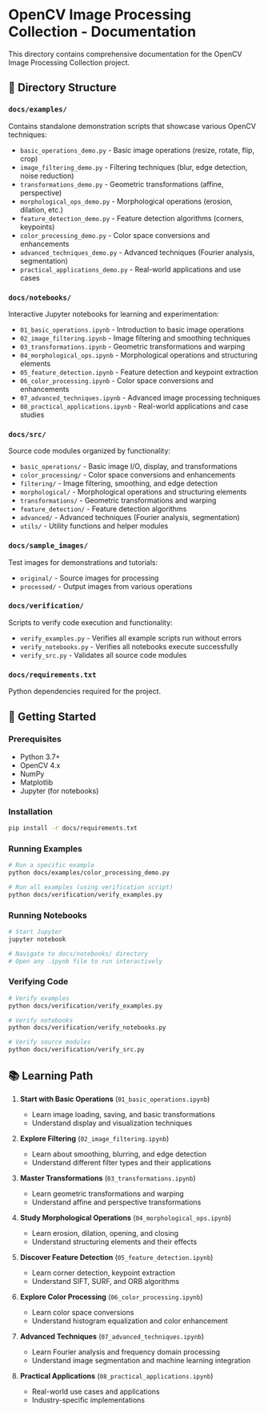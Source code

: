 # OpenCV Image Processing Collection - Documentation

This directory contains comprehensive documentation for the OpenCV Image Processing Collection project.

## 📁 Directory Structure

### `docs/examples/`
Contains standalone demonstration scripts that showcase various OpenCV techniques:
- `basic_operations_demo.py` - Basic image operations (resize, rotate, flip, crop)
- `image_filtering_demo.py` - Filtering techniques (blur, edge detection, noise reduction)
- `transformations_demo.py` - Geometric transformations (affine, perspective)
- `morphological_ops_demo.py` - Morphological operations (erosion, dilation, etc.)
- `feature_detection_demo.py` - Feature detection algorithms (corners, keypoints)
- `color_processing_demo.py` - Color space conversions and enhancements
- `advanced_techniques_demo.py` - Advanced techniques (Fourier analysis, segmentation)
- `practical_applications_demo.py` - Real-world applications and use cases

### `docs/notebooks/`
Interactive Jupyter notebooks for learning and experimentation:
- `01_basic_operations.ipynb` - Introduction to basic image operations
- `02_image_filtering.ipynb` - Image filtering and smoothing techniques
- `03_transformations.ipynb` - Geometric transformations and warping
- `04_morphological_ops.ipynb` - Morphological operations and structuring elements
- `05_feature_detection.ipynb` - Feature detection and keypoint extraction
- `06_color_processing.ipynb` - Color space conversions and enhancements
- `07_advanced_techniques.ipynb` - Advanced image processing techniques
- `08_practical_applications.ipynb` - Real-world applications and case studies

### `docs/src/`
Source code modules organized by functionality:
- `basic_operations/` - Basic image I/O, display, and transformations
- `color_processing/` - Color space conversions and enhancements
- `filtering/` - Image filtering, smoothing, and edge detection
- `morphological/` - Morphological operations and structuring elements
- `transformations/` - Geometric transformations and warping
- `feature_detection/` - Feature detection algorithms
- `advanced/` - Advanced techniques (Fourier analysis, segmentation)
- `utils/` - Utility functions and helper modules

### `docs/sample_images/`
Test images for demonstrations and tutorials:
- `original/` - Source images for processing
- `processed/` - Output images from various operations

### `docs/verification/`
Scripts to verify code execution and functionality:
- `verify_examples.py` - Verifies all example scripts run without errors
- `verify_notebooks.py` - Verifies all notebooks execute successfully
- `verify_src.py` - Validates all source code modules

### `docs/requirements.txt`
Python dependencies required for the project.

## 🚀 Getting Started

### Prerequisites
- Python 3.7+
- OpenCV 4.x
- NumPy
- Matplotlib
- Jupyter (for notebooks)

### Installation
```bash
pip install -r docs/requirements.txt
```

### Running Examples
```bash
# Run a specific example
python docs/examples/color_processing_demo.py

# Run all examples (using verification script)
python docs/verification/verify_examples.py
```

### Running Notebooks
```bash
# Start Jupyter
jupyter notebook

# Navigate to docs/notebooks/ directory
# Open any .ipynb file to run interactively
```

### Verifying Code
```bash
# Verify examples
python docs/verification/verify_examples.py

# Verify notebooks
python docs/verification/verify_notebooks.py

# Verify source modules
python docs/verification/verify_src.py
```

## 📚 Learning Path

1. **Start with Basic Operations** (`01_basic_operations.ipynb`)
   - Learn image loading, saving, and basic transformations
   - Understand display and visualization techniques

2. **Explore Filtering** (`02_image_filtering.ipynb`)
   - Learn about smoothing, blurring, and edge detection
   - Understand different filter types and their applications

3. **Master Transformations** (`03_transformations.ipynb`)
   - Learn geometric transformations and warping
   - Understand affine and perspective transformations

4. **Study Morphological Operations** (`04_morphological_ops.ipynb`)
   - Learn erosion, dilation, opening, and closing
   - Understand structuring elements and their effects

5. **Discover Feature Detection** (`05_feature_detection.ipynb`)
   - Learn corner detection, keypoint extraction
   - Understand SIFT, SURF, and ORB algorithms

6. **Explore Color Processing** (`06_color_processing.ipynb`)
   - Learn color space conversions
   - Understand histogram equalization and color enhancement

7. **Advanced Techniques** (`07_advanced_techniques.ipynb`)
   - Learn Fourier analysis and frequency domain processing
   - Understand image segmentation and machine learning integration

8. **Practical Applications** (`08_practical_applications.ipynb`)
   - Real-world use cases and applications
   - Industry-specific implementations

